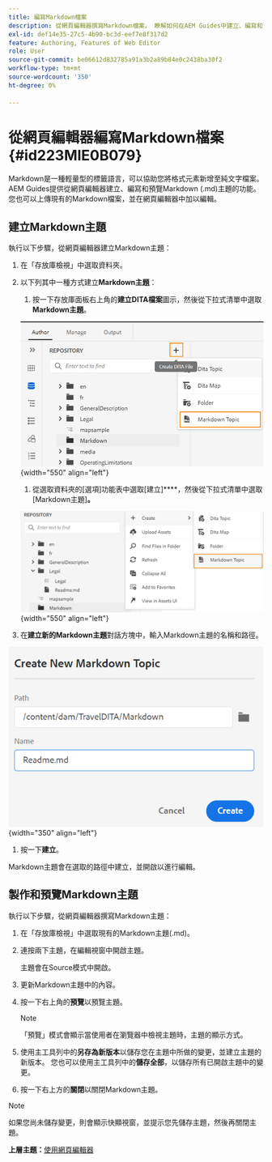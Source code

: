 ```yaml
---
title: 編寫Markdown檔案
description: 從網頁編輯器撰寫Markdown檔案。 瞭解如何在AEM Guides中建立、編寫和預覽Markdown主題。
exl-id: def14e35-27c5-4b90-bc3d-eef7e8f317d2
feature: Authoring, Features of Web Editor
role: User
source-git-commit: be06612d832785a91a3b2a89b84e0c2438ba30f2
workflow-type: tm+mt
source-wordcount: '350'
ht-degree: 0%

---
```


# 從網頁編輯器編寫Markdown檔案 {#id223MIE0B079}

Markdown是一種輕量型的標籤語言，可以協助您將格式元素新增至純文字檔案。 AEM Guides提供從網頁編輯器建立、編寫和預覽Markdown \(.md\)主題的功能。 您也可以上傳現有的Markdown檔案，並在網頁編輯器中加以編輯。

## 建立Markdown主題

執行以下步驟，從網頁編輯器建立Markdown主題：

1. 在「存放庫檢視」中選取資料夾。
1. 以下列其中一種方式建立&#x200B;**Markdown主題**：
   1. 按一下存放庫面板右上角的&#x200B;**建立DITA檔案**&#x200B;圖示，然後從下拉式清單中選取&#x200B;**Markdown主題**。

   ![](images/create-markdown-dita-topic.png){width="550" align="left"}

   1. 從選取資料夾的[選項]功能表中選取[建立]****，然後從下拉式清單中選取[Markdown主題]**。**

   ![](images/create-markdown-options-menu.png){width="550" align="left"}

1. 在&#x200B;**建立新的Markdown主題**&#x200B;對話方塊中，輸入Markdown主題的名稱和路徑。

![](images/create-markdown-dialog.png){width="350" align="left"}

1. 按一下&#x200B;**建立**。

Markdown主題會在選取的路徑中建立，並開啟以進行編輯。

## 製作和預覽Markdown主題

執行以下步驟，從網頁編輯器撰寫Markdown主題：

1. 在「存放庫檢視」中選取現有的Markdown主題\(.md\)。
1. 連按兩下主題，在編輯視窗中開啟主題。

   主題會在Source模式中開啟。

1. 更新Markdown主題中的內容。
1. 按一下右上角的&#x200B;**預覽**&#x200B;以預覽主題。

   >[!NOTE]
   >
   > 「預覽」模式會顯示當使用者在瀏覽器中檢視主題時，主題的顯示方式。

1. 使用主工具列中的&#x200B;**另存為新版本**&#x200B;以儲存您在主題中所做的變更，並建立主題的新版本。 您也可以使用主工具列中的&#x200B;**儲存全部**，以儲存所有已開啟主題中的變更。

1. 按一下右上方的&#x200B;**關閉**&#x200B;以關閉Markdown主題。

>[!NOTE]
>
> 如果您尚未儲存變更，則會顯示快顯視窗，並提示您先儲存主題，然後再關閉主題。

**上層主題：**[&#x200B;使用網頁編輯器](web-editor.md)
